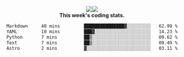 <div align="center" style="display: flex; justify-content: center; align-items: center; height: auto;">
  <div style="display: flex; align-items: center;">
    <img src="https://github-readme-streak-stats.herokuapp.com/?user=innerviewer&theme=black-ice&hide_border=true&stroke=0000&background=0D1117&ring=0080FF&fire=0080FF&currStreakLabel=0080FF" style="height: auto;" />
  </div>
  <div>
    <img src="https://github-readme-stats-one-bice.vercel.app/api/top-langs/?username=innerviewer&role=OWNER,ORGANIZATION_MEMBER,COLLABORATOR&show_icons=true&count_private=true&hide_border=true&title_color=0080FF&icon_color=ffffff&text_color=c9d1d9&bg_color=0d1117" style="height: auto;" />
  </div>
</div>


<div align="center"><b>This week's coding stats.</b>
<!--START_SECTION:waka-->

```txt
Markdown     48 mins         ███████████████▓░░░░░░░░░   62.99 %
YAML         10 mins         ███▓░░░░░░░░░░░░░░░░░░░░░   14.23 %
Python       7 mins          ██▒░░░░░░░░░░░░░░░░░░░░░░   09.62 %
Text         7 mins          ██▒░░░░░░░░░░░░░░░░░░░░░░   09.49 %
Astro        2 mins          ▓░░░░░░░░░░░░░░░░░░░░░░░░   03.11 %
```

<!--END_SECTION:waka-->
</div>
